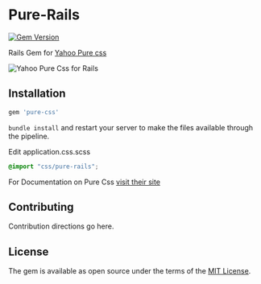 # Pure-Rails
 [![Gem Version](https://badge.fury.io/rb/blaze_rails.svg)](https://badge.fury.io/rb/blaze_rails)

 Rails Gem for [Yahoo Pure css](http://purecss.io/)

![Yahoo Pure Css for Rails](http://purecss.io/img/logo_pure@2x.png)


 ## Installation

 ```ruby
 gem 'pure-css'
 ```

 `bundle install` and restart your server to make the files available through the pipeline.


Edit application.css.scss
 ```css
 @import "css/pure-rails";
 ```
For Documentation on Pure Css [visit their site](http://purecss.io/)

 ## Contributing
 Contribution directions go here.

 ## License
 The gem is available as open source under the terms of the [MIT License](http://opensource.org/licenses/MIT).
